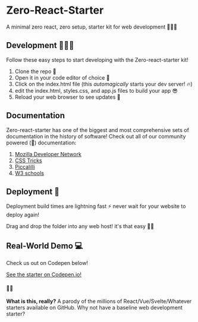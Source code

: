 # Zero-React-Starter
A minimal zero react, zero setup, starter kit for web development 🚀🌌✨

## Development 👩🏻‍💻
Follow these easy steps to start developing with the Zero-react-starter kit! 

1. Clone the repo 🧪
2. Open it in your code editor of choice 📝
3. Click on the index.html file (this *automagically* starts your dev server! 🔥)
4. edit the index.html, styles.css, and app.js files to build your app 😎
5. Reload your web browser to see updates 🔄

## Documentation
Zero-react-starter has one of the biggest and most comprehensive sets of documentation in the history of software! Check out all of our community powered (🔋) documentation:

1. [Mozilla Developer Network](https://developer.mozilla.org/en-US/docs/Learn)
2. [CSS Tricks](https://css-tricks.com/) 
3. [Piccalilli](https://piccalil.li/tutorials/)
4. [W3 schools](https://www.w3schools.com/)

## Deployment 🚀
Deployment build times are lightning fast ⚡ never wait for your website to deploy again!

Drag and drop the folder into any web host! it's that easy 💪🏻

## Real-World Demo 💻
Check us out on Codepen below! 

[See the starter on Codepen.io!](https://codepen.io/mykalmachon/pen/WNjrEgY)


#### 🤫🤐
__What is this, really?__
A parody of the millions of React/Vue/Svelte/Whatever starters available on GitHub. Why not have a baseline web development starter?  
